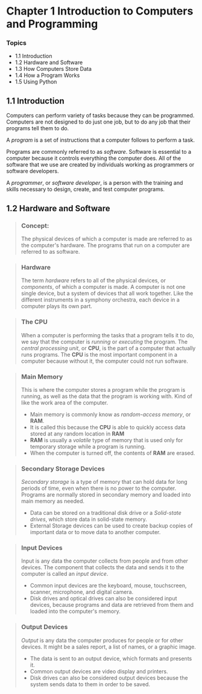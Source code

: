# Chapter 1 Introduction to Computers and Programming

### Topics

* 1.1 Introduction
* 1.2 Hardware and Software
* 1.3 How Computers Store Data
* 1.4 How a Program Works
* 1.5 Using Python

## 1.1 Introduction

Computers can perform variety of tasks because they can be programmed. Computers are not designed to do just one job, but to do any job that their programs tell them to do.

A *program* is a set of instructions that a computer follows to perform a task.

Programs are commonly referred to as *software*. Software is essential to a computer because it controls everything the computer does. All of the software that we use are created by individuals working as programmers or software developers.

A *programmer*, or *software developer*, is a person with the training and skills necessary to design, create, and test computer programs.

## 1.2 Hardware and Software

> ### Concept:
> The physical devices of which a computer is made are referred to as the computer's hardware. The programs that run on a computer are referred to as software.

> ### Hardware
> The term *hardware* refers to all of the physical devices, or *components*, of which a computer is made. A computer is not one single device, but a system of devices that all work together. Like the different instruments in a symphony orchestra, each device in a computer plays its own part.

> ### The CPU
> When a computer is performing the tasks that a program tells it to do, we say that the computer is *running* or *executing* the program. The *central processing unit*, or **CPU**, is the part of a computer that actually runs programs. The **CPU** is the most important component in a computer because without it, the computer could not run software.

> ### Main Memory
> This is where the computer stores a program while the program is running, as well as the data that the program is working with. Kind of like the work area of the computer.
> * Main memory is commonly know as *random-access memory*, or **RAM**.
> * It is called this because the **CPU** is able to quickly access data stored at any random location in **RAM**
> * **RAM** is usually a *volatile* type of memory that is used only for temporary storage while a program is running.
> * When the computer is turned off, the contents of **RAM** are erased.

> ### Secondary Storage Devices
> *Secondary storage* is a type of memory that can hold data for long periods of time, even when there is no power to the computer. Programs are normally stored in secondary memory and loaded into main memory as needed.
> * Data can be stored on a traditional disk drive or a *Solid-state drives*, which store data in solid-state memory.
> * External Storage devices can be used to create backup copies of important data or to move data to another computer.

> ### Input Devices
> Input is any data the computer collects from people and from other devices. The component that collects the data and sends it to the computer is called an *input device*.
> * Common input devices are the keyboard, mouse, touchscreen, scanner, microphone, and digital camera.
> * Disk drives and optical drives can also be considered input devices, because programs and data are retrieved from them and loaded into the computer's memory.

> ### Output Devices
> *Output* is any data the computer produces for people or for other devices. It might be a sales report, a list of names, or a graphic image.
> * The data is sent to an output device, which formats and presents it.
> * Common output devices are video display and printers.
> * Disk drives can also be considered output devices because the system sends data to them in order to be saved.